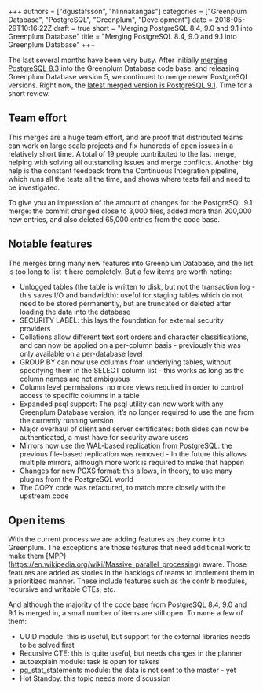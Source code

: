 +++
authors = ["dgustafsson", "hlinnakangas"]
categories = ["Greenplum Database", "PostgreSQL", "Greenplum", "Development"]
date = 2018-05-29T10:16:22Z
draft = true
short = "Merging PostgreSQL 8.4, 9.0 and 9.1 into Greenplum Database"
title = "Merging PostgreSQL 8.4, 9.0 and 9.1 into Greenplum Database"
+++



The last several months have been very busy. After initially [merging PostgreSQL 8.3](http://engineering.pivotal.io/post/gpdb_merge_with_postgresql_8.3/) into the Greenplum Database code base, and releasing Greenplum Database version 5, we continued to merge newer PostgreSQL versions. Right now, the [latest merged version is PostgreSQL 9.1](https://github.com/greenplum-db/gpdb/commit/25a90396cd1c52d252a37986e12b63e8e037aa83). Time for a short review.



## Team effort

This merges are a huge team effort, and are proof that distributed teams can work on large scale projects and fix hundreds of open issues in a relatively short time. A total of 19 people contributed to the last merge, helping with solving all outstanding issues and merge conflicts. Another big help is the constant feedback from the Continuous Integration pipeline, which runs all the tests all the time, and shows where tests fail and need to be investigated.

To give you an impression of the amount of changes for the PostgreSQL 9.1 merge: the commit changed close to 3,000 files, added more than 200,000 new entries, and also deleted 65,000 entries from the code base.



## Notable features

The merges bring many new features into Greenplum Database, and the list is too long to list it here completely. But a few items are worth noting:

* Unlogged tables (the table is written to disk, but not the transaction log - this saves I/O and bandwidth): useful for staging tables which do not need to be stored permanently, but are truncated or deleted after loading the data into the database
* SECURITY LABEL: this lays the foundation for external security providers
* Collations allow different text sort orders and character classifications, and can now be applied on a per-column basis - previously this was only available on a per-database level
* GROUP BY can now use columns from underlying tables, without specifying them in the SELECT column list - this works as long as the column names are not ambiguous
* Column level permissions: no more views required in order to control access to specific columns in a table
* Expanded psql support: The psql utility can now work with any Greenplum Database version, it’s no longer required to use the one from the currently running version
* Major overhaul of client and server certificates: both sides can now be authenticated, a must have for security aware users
* Mirrors now use the WAL-based replication from PostgreSQL: the previous file-based replication was removed - In the future this allows multiple mirrors, although more work is required to make that happen
* Changes for new PGXS format: this allows, in theory, to use many plugins from the PostgreSQL world
* The COPY code was refactured, to match more closely with the upstream code


## Open items

With the current process we are adding features as they come into Greenplum. The exceptions are those features that need additional work to make them [MPP}(https://en.wikipedia.org/wiki/Massive_parallel_processing) aware. Those features are added as stories in the backlogs of teams to implement them in a prioritized manner. These include features such as the contrib modules, recursive and writable CTEs, etc.

And although the majority of the code base from PostgreSQL 8.4, 9.0 and 9.1 is merged in, a small number of items are still open. To name a few of them:

* UUID module: this is useful, but support for the external libraries needs to be solved first
* Recursive CTE: this is quite useful, but needs changes in the planner
* autoexplain module: task is open for takers
* pg_stat_statements module: the data is not sent to the master - yet
* Hot Standby: this topic needs more discussion
